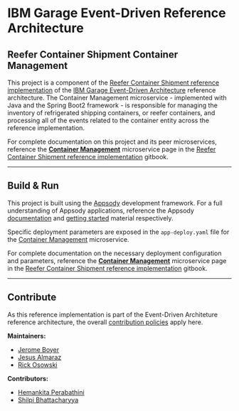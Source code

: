 # IBM Garage Event-Driven Reference Architecture

## Reefer Container Shipment Container Management

This project is a component of the [Reefer Container Shipment reference implementation](https://ibm-cloud-architecture.github.io/refarch-kc/) of the [IBM Garage Event-Driven Architecture](https://ibm-cloud-architecture.github.io/refarch-eda/) reference architecture. The Container Management microservice - implemented with Java and the Spring Boot2 framework - is responsible for managing the inventory of refrigerated shipping containers, or reefer containers, and processing all of the events related to the container entity across the reference implementation.

For complete documentation on this project and its peer microservices, reference the **[Container Management](https://ibm-cloud-architecture.github.io/refarch-kc/microservices/container-management/)** microservice page in the [Reefer Container Shipment reference implementation](https://ibm-cloud-architecture.github.io/refarch-kc/) gitbook.

---

## Build & Run

This project is built using the [Appsody](https://appsody.dev/) development framework. For a full understanding of Appsody applications, reference the Appsody [documentation](https://appsody.dev/docs) and [getting started](https://appsody.dev/docs/getting-started/) material respectively.

Specific deployment parameters are exposed in the `app-deploy.yaml` file for the [Container Management](https://github.com/ibm-cloud-architecture/refarch-kc-container-ms/blob/master/app-deploy.yaml) microservice.

For complete documentation on the necessary deployment configuration and parameters, reference the **[Container Management](https://ibm-cloud-architecture.github.io/refarch-kc/microservices/container-management/)** microservice page in the [Reefer Container Shipment reference implementation](https://ibm-cloud-architecture.github.io/refarch-kc/) gitbook.

---

## Contribute

As this reference implementation is part of the Event-Driven Architeture reference architecture, the overall [contribution policies](./CONTRIBUTING.md) apply here.

**Maintainers:**
* [Jerome Boyer](https://www.linkedin.com/in/jeromeboyer/)
* [Jesus Almaraz](https://www.linkedin.com/in/jesus-almaraz-hernandez/)
* [Rick Osowski](https://www.linkedin.com/in/rosowski/)

**Contributors:**
* [Hemankita Perabathini](https://www.linkedin.com/in/hemankita-perabathini/)
* [Shilpi Bhattacharyya](https://www.linkedin.com/in/shilpibhattacharyya/)
